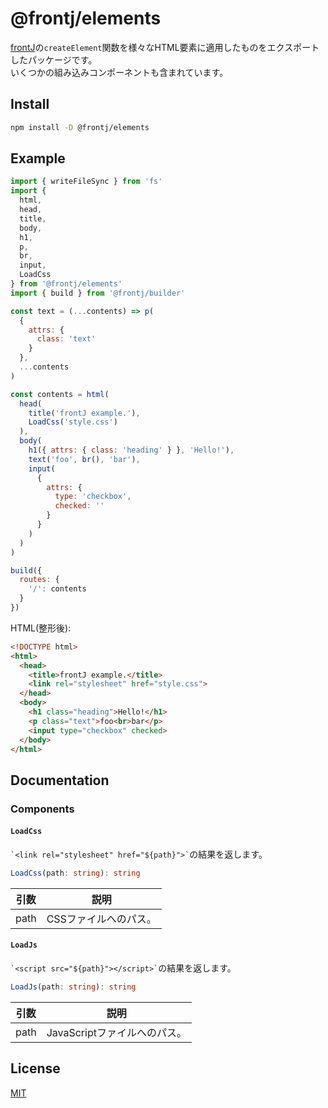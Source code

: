 # @frontj/elements

[frontJ](https://github.com/frontJ/frontJ)の`createElement`関数を様々なHTML要素に適用したものをエクスポートしたパッケージです。<br>
いくつかの組み込みコンポーネントも含まれています。

## Install

```bash
npm install -D @frontj/elements
```

## Example

```javascript
import { writeFileSync } from 'fs'
import {
  html,
  head,
  title,
  body,
  h1,
  p,
  br,
  input,
  LoadCss
} from '@frontj/elements'
import { build } from '@frontj/builder'

const text = (...contents) => p(
  {
    attrs: {
      class: 'text'
    }
  },
  ...contents
)

const contents = html(
  head(
    title('frontJ example.'),
    LoadCss('style.css')
  ),
  body(
    h1({ attrs: { class: 'heading' } }, 'Hello!'),
    text('foo', br(), 'bar'),
    input(
      {
        attrs: {
          type: 'checkbox',
          checked: ''
        }
      }
    )
  )
)

build({
  routes: {
    '/': contents
  }
})
```

HTML(整形後):

```html
<!DOCTYPE html>
<html>
  <head>
    <title>frontJ example.</title>
    <link rel="stylesheet" href="style.css">
  </head>
  <body>
    <h1 class="heading">Hello!</h1>
    <p class="text">foo<br>bar</p>
    <input type="checkbox" checked>
  </body>
</html>
```

## Documentation

### Components

#### `LoadCss`

`` `<link rel="stylesheet" href="${path}">` ``の結果を返します。

```typescript
LoadCss(path: string): string
```

| 引数 | 説明 |
| --- | --- |
| path | CSSファイルへのパス。 |

#### `LoadJs`

`` `<script src="${path}"></script>` ``の結果を返します。

```typescript
LoadJs(path: string): string
```

| 引数 | 説明 |
| --- | --- |
| path | JavaScriptファイルへのパス。 |

## License

[MIT](https://github.com/frontJ/elements/blob/master/LICENSE)